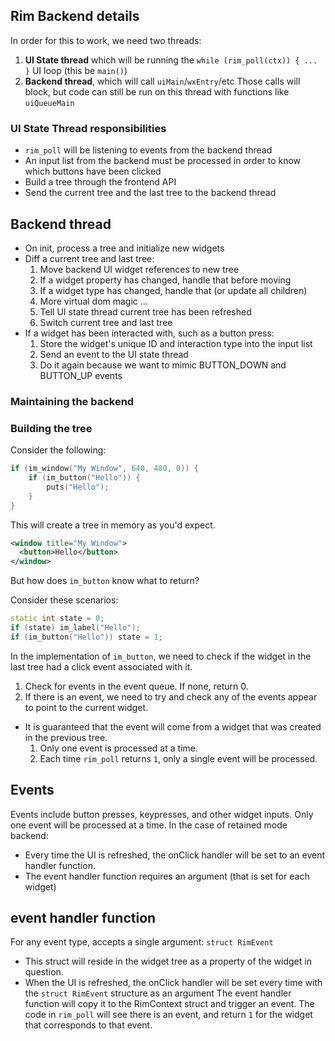 ## Rim Backend details

In order for this to work, we need two threads:
1. **UI State thread** which will be running the `while (rim_poll(ctx)) { ... }` UI loop (this be `main()`)
2. **Backend thread**, which will call `uiMain`/`wxEntry`/etc
  Those calls will block, but code can still be run on this thread with functions like `uiQueueMain`

### UI State Thread responsibilities
- `rim_poll` will be listening to events from the backend thread
- An input list from the backend must be processed in order to know which buttons have been clicked
- Build a tree through the frontend API
- Send the current tree and the last tree to the backend thread

## Backend thread
- On init, process a tree and initialize new widgets
- Diff a current tree and last tree:
  1. Move backend UI widget references to new tree
  2. If a widget property has changed, handle that before moving
  3. If a widget type has changed, handle that (or update all children)
  4. More virtual dom magic ...
  5. Tell UI state thread current tree has been refreshed
  6. Switch current tree and last tree
- If a widget has been interacted with, such as a button press:
  1. Store the widget's unique ID and interaction type into the input list
  2. Send an event to the UI state thread
  3. Do it again because we want to mimic BUTTON_DOWN and BUTTON_UP events

### Maintaining the backend

### Building the tree
Consider the following:
```c++
if (im_window("My Window", 640, 480, 0)) {
	if (im_button("Hello")) {
		puts("Hello");
	}
}
```
This will create a tree in memory as you'd expect.  
```xml
<window title="My Window">
  <button>Hello</button>
</window>
```

But how does `im_button` know what to return? 

Consider these scenarios:
```c++
static int state = 0;
if (state) im_label("Hello");
if (im_button("Hello")) state = 1;
```

In the implementation of `im_button`, we need to check if the widget in the last tree 
had a click event associated with it.

1. Check for events in the event queue. If none, return 0.
2. If there is an event, we need to try and check any of the events appear to point to the current widget.
  - It is guaranteed that the event will come from a widget that was created in the previous tree.
    1. Only one event is processed at a time.
    2. Each time `rim_poll` returns `1`, only a single event will be processed.

## Events
Events include button presses, keypresses, and other widget inputs. Only one event will be processed at a time.
In the case of retained mode backend:
- Every time the UI is refreshed, the onClick handler will be set to an event handler function.
- The event handler function requires an argument (that is set for each widget)

## event handler function
For any event type, accepts a single argument: `struct RimEvent`
- This struct will reside in the widget tree as a property of the widget in question.
- When the UI is refreshed, the onClick handler will be set every time with the `struct RimEvent` structure as an argument
The event handler function will copy it to the RimContext struct and trigger an event. The code in `rim_poll` will see there is an event, and return `1` for the widget that corresponds to that event.
